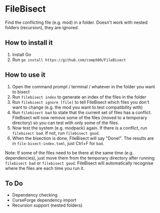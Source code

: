 # FileBisect
Find the conflicting file (e.g. mod) in a folder. Doesn't work with nested folders (recursion), they are ignored.

## How to install it
1. Install Go
2. Run `go install https://github.com/comp500/FileBisect`

## How to use it
1. Open the command prompt / terminal / whatever in the folder you want to bisect
2. Run `filebisect index` to generate an index of the files in the folder
3. Run `filebisect ignore [file]` to tell FileBisect which files you don't want to change (e.g. the mod you want to test compatibility with)
4. Run `filebisect bad` to state that the current set of files has a conflict. FileBisect will now remove some of the files (moved to a temporary directory) so you can test with only some of the files.
5. Now test the system (e.g. modpack) again. If there is a conflict, run `filebisect bad`. If not, run `filebisect good`.
6. When the bisection is done, FileBisect will say "Done!". The results are in `file-bisect-index.toml`, just Ctrl+F for `bad`.

Note: If some of the files need to be there at the same time (e.g. dependencies), just move them from the temporary directory after running `filebisect bad` or `filebisect good`. FileBisect will automatically recognise where the files are each time you run it.

## To Do
- Dependency checking
- CurseForge dependency import
- Recursion support (nested folders)